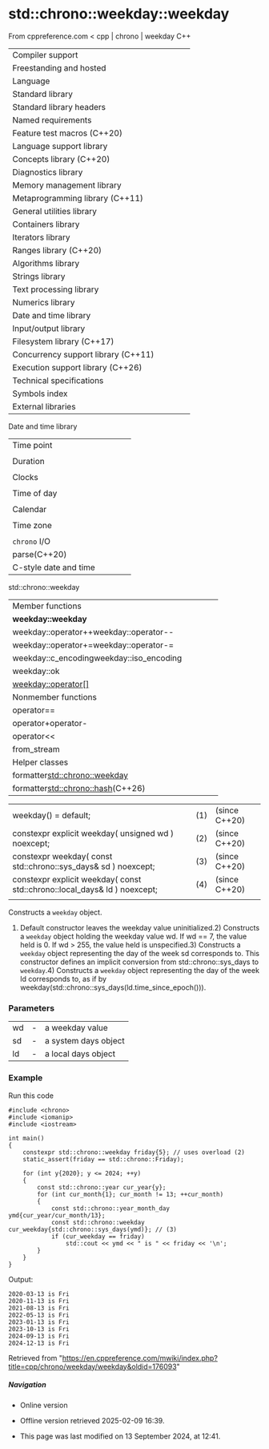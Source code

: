 # std::chrono::weekday::weekday

From cppreference.com
< cpp‎ | chrono‎ | weekday
C++

|  |  |  |  |  |
| --- | --- | --- | --- | --- |
| Compiler support | | | | |
| Freestanding and hosted | | | | |
| Language | | | | |
| Standard library | | | | |
| Standard library headers | | | | |
| Named requirements | | | | |
| Feature test macros (C++20) | | | | |
| Language support library | | | | |
| Concepts library (C++20) | | | | |
| Diagnostics library | | | | |
| Memory management library | | | | |
| Metaprogramming library (C++11) | | | | |
| General utilities library | | | | |
| Containers library | | | | |
| Iterators library | | | | |
| Ranges library (C++20) | | | | |
| Algorithms library | | | | |
| Strings library | | | | |
| Text processing library | | | | |
| Numerics library | | | | |
| Date and time library | | | | |
| Input/output library | | | | |
| Filesystem library (C++17) | | | | |
| Concurrency support library (C++11) | | | | |
| Execution support library (C++26) | | | | |
| Technical specifications | | | | |
| Symbols index | | | | |
| External libraries | | | | |

Date and time library

|  |  |  |  |  |
| --- | --- | --- | --- | --- |
| Time point | | | | |
| |  |  |  |  |  | | --- | --- | --- | --- | --- | | time_point(C++11) | | | | | | |  |  |  |  |  | | --- | --- | --- | --- | --- | | clock_time_conversion(C++20) | | | | | | |  |  |  |  |  | | --- | --- | --- | --- | --- | | clock_cast(C++20) | | | | | |
| Duration | | | | |
| |  |  |  |  |  | | --- | --- | --- | --- | --- | | duration(C++11) | | | | | |
| Clocks | | | | |
| |  |  |  |  |  | | --- | --- | --- | --- | --- | | system_clock(C++11) | | | | | | steady_clock(C++11) | | | | | | is_clock(C++20) | | | | | | |  |  |  |  |  | | --- | --- | --- | --- | --- | | utc_clock(C++20) | | | | | | tai_clock(C++20) | | | | | | high_resolution_clock(C++11) | | | | | | |  |  |  |  |  | | --- | --- | --- | --- | --- | | gps_clock(C++20) | | | | | | file_clock(C++20) | | | | | | local_t(C++20) | | | | | |
| Time of day | | | | |
| |  |  |  |  |  | | --- | --- | --- | --- | --- | | is_amis_pm(C++20)(C++20) | | | | | | |  |  |  |  |  | | --- | --- | --- | --- | --- | | make12make24(C++20)(C++20) | | | | | | |  |  |  |  |  | | --- | --- | --- | --- | --- | | hh_mm_ss(C++20) | | | | | |  | | | | | |
| Calendar | | | | |
| |  |  |  |  |  | | --- | --- | --- | --- | --- | | day(C++20) | | | | | | month(C++20) | | | | | | year(C++20) | | | | | | weekday(C++20) | | | | | | operator/(C++20) | | | | | | year_month_day(C++20) | | | | | | |  |  |  |  |  | | --- | --- | --- | --- | --- | | year_month_day_last(C++20) | | | | | | year_month_weekday(C++20) | | | | | | year_month_weekday_last(C++20) | | | | | | weekday_indexed(C++20) | | | | | | weekday_last(C++20) | | | | | | month_day(C++20) | | | | | | |  |  |  |  |  | | --- | --- | --- | --- | --- | | month_day_last(C++20) | | | | | | month_weekday(C++20) | | | | | | month_weekday_last(C++20) | | | | | | year_month(C++20) | | | | | | last_speclast(C++20)(C++20) | | | | | |
| Time zone | | | | |
| |  |  |  |  |  | | --- | --- | --- | --- | --- | | tzdb(C++20) | | | | | | tzdb_list(C++20) | | | | | | get_tzdbget_tzdb_listreload_tzdbremote_version(C++20)(C++20)(C++20)(C++20) | | | | | | sys_info(C++20) | | | | | | |  |  |  |  |  | | --- | --- | --- | --- | --- | | local_info(C++20) | | | | | | nonexistent_local_time(C++20) | | | | | | ambiguous_local_time(C++20) | | | | | | locate_zone(C++20) | | | | | | current_zone(C++20) | | | | | | time_zone(C++20) | | | | | | choose(C++20) | | | | | | |  |  |  |  |  | | --- | --- | --- | --- | --- | | zoned_traits(C++20) | | | | | | zoned_time(C++20) | | | | | | time_zone_link(C++20) | | | | | | leap_second(C++20) | | | | | | leap_second_info(C++20) | | | | | | get_leap_second_info(C++20) | | | | | |  | | | | | |
| `chrono` I/O | | | | |
| parse(C++20) | | | | |
| C-style date and time | | | | |

std::chrono::weekday

|  |  |  |  |  |
| --- | --- | --- | --- | --- |
| Member functions | | | | |
| ****weekday::weekday**** | | | | |
| weekday::operator++weekday::operator-- | | | | |
| weekday::operator+=weekday::operator-= | | | | |
| weekday::c_encodingweekday::iso_encoding | | | | |
| weekday::ok | | | | |
| [weekday::operator[]](operator_at.html "cpp/chrono/weekday/operator at") | | | | |
| Nonmember functions | | | | |
| operator== | | | | |
| operator+operator- | | | | |
| operator<< | | | | |
| from_stream | | | | |
| Helper classes | | | | |
| formatter<std::chrono::weekday> | | | | |
| formatter<std::chrono::hash>(C++26) | | | | |

|  |  |  |
| --- | --- | --- |
| weekday() = default; | (1) | (since C++20) |
| constexpr explicit weekday( unsigned wd ) noexcept; | (2) | (since C++20) |
| constexpr weekday( const std::chrono::sys_days& sd ) noexcept; | (3) | (since C++20) |
| constexpr explicit weekday( const std::chrono::local_days& ld ) noexcept; | (4) | (since C++20) |
|  |  |  |

Constructs a `weekday` object.

1) Default constructor leaves the weekday value uninitialized.2) Constructs a `weekday` object holding the weekday value wd. If wd == 7, the value held is ​0​. If wd > 255, the value held is unspecified.3) Constructs a `weekday` object representing the day of the week sd corresponds to. This constructor defines an implicit conversion from std::chrono::sys_days to `weekday`.4) Constructs a `weekday` object representing the day of the week ld corresponds to, as if by weekday(std::chrono::sys_days(ld.time_since_epoch())).

### Parameters

|  |  |  |
| --- | --- | --- |
| wd | - | a weekday value |
| sd | - | a system days object |
| ld | - | a local days object |

### Example

Run this code

```
#include <chrono>
#include <iomanip>
#include <iostream>
 
int main()
{
    constexpr std::chrono::weekday friday{5}; // uses overload (2)
    static_assert(friday == std::chrono::Friday);
 
    for (int y{2020}; y <= 2024; ++y)
    {
        const std::chrono::year cur_year{y};
        for (int cur_month{1}; cur_month != 13; ++cur_month)
        {
            const std::chrono::year_month_day ymd{cur_year/cur_month/13};
            const std::chrono::weekday cur_weekday{std::chrono::sys_days(ymd)}; // (3)
            if (cur_weekday == friday)
                std::cout << ymd << " is " << friday << '\n';
        }
    }
}

```

Output:

```
2020-03-13 is Fri
2020-11-13 is Fri
2021-08-13 is Fri
2022-05-13 is Fri
2023-01-13 is Fri
2023-10-13 is Fri
2024-09-13 is Fri
2024-12-13 is Fri

```

Retrieved from "<https://en.cppreference.com/mwiki/index.php?title=cpp/chrono/weekday/weekday&oldid=176093>"

##### Navigation

- Online version
- Offline version retrieved 2025-02-09 16:39.

- This page was last modified on 13 September 2024, at 12:41.